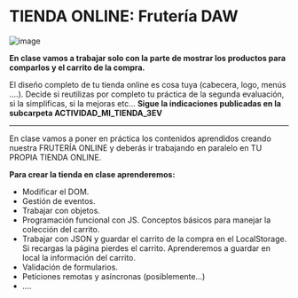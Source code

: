 # TIENDA ONLINE: Frutería DAW

![image](https://github.com/profeMelola/LM-09-2023-24/assets/91023374/88e9578a-fe75-4994-94c1-678a7ac8e790)

**En clase vamos a trabajar solo con la parte de mostrar los productos para comparlos y el carrito de la compra.** 


El diseño completo de tu tienda online es cosa tuya (cabecera, logo, menús ....). Decide si reutilizas por completo tu práctica de la segunda evaluación, si la simplificas, si la mejoras etc...
**Sigue la indicaciones publicadas en la subcarpeta ACTIVIDAD_MI_TIENDA_3EV**

___
En clase vamos a poner en práctica los contenidos aprendidos creando nuestra FRUTERÍA ONLINE y deberás ir trabajando en paralelo en TU PROPIA TIENDA ONLINE.

**Para crear la tienda en clase aprenderemos:**
- Modificar el DOM. 
- Gestión de eventos.
- Trabajar con objetos.
- Programación funcional con JS. Conceptos básicos para manejar la colección del carrito.
- Trabajar con JSON y guardar el carrito de la compra en el LocalStorage. Si recargas la página pierdes el carrito. Aprenderemos a guardar en local la información del carrito.
- Validación de formularios.
- Peticiones remotas y asíncronas (posiblemente...) 
- ....




